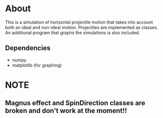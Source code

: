 # About
This is a simulation of horizontal projectile motion that takes into account both an ideal and non-ideal motion. Projectiles are implemented as classes. An additional program that graphs the simulations is also included.

## Dependencies
* numpy
* matplotlib (for graphing)

# NOTE
## Magnus effect and SpinDirection classes are broken and don't work at the moment!!

